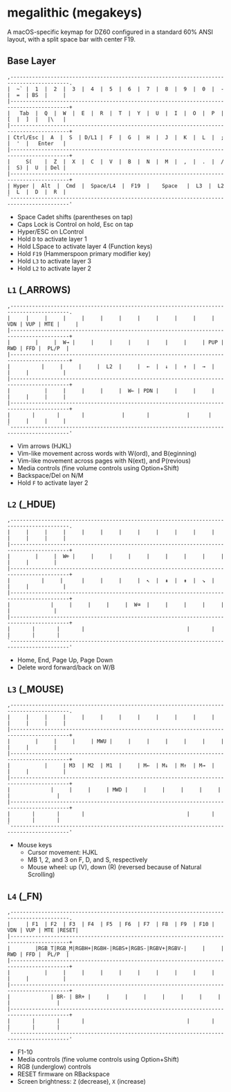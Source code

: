 # megalithic (megakeys)

A macOS-specific keymap for DZ60 configured in a standard 60% ANSI layout, with a split space bar with center F19.

## Base Layer

```
,-----------------------------------------------------------------------------------------.
|  ~` |  1  |  2  |  3  |  4  |  5  |  6  |  7  |  8  |  9  |  0  |  -  |  =  | BS  |     |
|-----------------------------------------------------------------------------------------+
|   Tab  |  Q  |  W  |  E  |  R  |  T  |  Y  |  U  |  I  |  O  |  P  |  [  |  ]  |   |\   |
|-----------------------------------------------------------------------------------------+
| Ctrl/Esc |  A  |  S  | D/L1 |  F  |  G  |  H  |  J  |  K  |  L  |  ;  |  '  |   Enter   |
|-----------------------------------------------------------------------------------------+
|     S(    |  Z  |  X  |  C  |  V  |  B  |  N  |  M  |  ,  |  .  |  /  |  S) |  U  | Del |
|-----------------------------------------------------------------------------------------+
| Hyper |  Alt  |  Cmd  |  Space/L4  |  F19  |    Space   |  L3  |  L2  |  L  |  D  |  R  |
`-----------------------------------------------------------------------------------------'
```

-   Space Cadet shifts (parentheses on tap)
-   Caps Lock is Control on hold, Esc on tap
-   Hyper/ESC on LControl
-   Hold `D` to activate layer 1
-   Hold LSpace to activate layer 4 (Function keys)
-   Hold `F19` (Hammerspoon primary modifier key)
-   Hold `L3` to activate layer 3
-   Hold `L2` to activate layer 2

## `L1` (\_ARROWS)

```
,-----------------------------------------------------------------------------------------.
|     |     |     |     |     |     |     |     |     |     |     | VDN | VUP | MTE |     |
|-----------------------------------------------------------------------------------------+
|        |     |  W→ |     |     |     |     |     |     |     | PUP | RWD | FFD |  PL/P  |
|-----------------------------------------------------------------------------------------+
|          |     |     |     |  L2  |     |  ←  |  ↓  |  ↑  |  →  |     |     |           |
|-----------------------------------------------------------------------------------------+
|           |     |     |     |     |  W← | PDN |     |     |     |     |     |     |     |
|-----------------------------------------------------------------------------------------+
|       |       |       |            |       |            |      |      |     |     |     |
`-----------------------------------------------------------------------------------------'
```

-   Vim arrows (HJKL)
-   Vim-like movement across words with W(ord), and B(eginning)
-   Vim-like movement across pages with N(ext), and P(revious)
-   Media controls (fine volume controls using Option+Shift)
-   Backspace/Del on N/M
-   Hold `F` to activate layer 2

## `L2` (\_HDUE)

```
,-----------------------------------------------------------------------------------------.
|     |     |     |     |     |     |     |     |     |     |     |     |     |     |     |
|-----------------------------------------------------------------------------------------+
|        |     |  W⌦ |     |     |     |     |     |     |     |     |     |     |        |
|-----------------------------------------------------------------------------------------+
|          |     |      |     |     |     |  ↖  |  ⇞  |  ⇟  |  ↘︎  |     |     |           |
|-----------------------------------------------------------------------------------------+
|             |     |     |     |     |  W⌫  |     |     |     |     |     |              |
|-----------------------------------------------------------------------------------------+
|       |       |       |                                 |       |       |       |       |
`-----------------------------------------------------------------------------------------'
```

-   Home, End, Page Up, Page Down
-   Delete word forward/back on W/B

## `L3` (\_MOUSE)

```
,-----------------------------------------------------------------------------------------.
|     |     |     |     |     |     |     |     |     |     |     |     |     |     |     |
|-----------------------------------------------------------------------------------------+
|        |     |     |     | MWU |     |     |     |     |     |     |     |     |        |
|-----------------------------------------------------------------------------------------+
|           |     | M3  | M2  | M1  |     | M←  | M↓  | M↑  | M→  |     |     |           |
|-----------------------------------------------------------------------------------------+
|             |     |     |     | MWD |     |     |     |     |     |     |               |
|-----------------------------------------------------------------------------------------+
|       |       |       |                                 |       |       |       |       |
`-----------------------------------------------------------------------------------------'
```

-   Mouse keys
    -   Cursor movement: HJKL
    -   MB 1, 2, and 3 on F, D, and S, respectively
    -   Mouse wheel: up (V), down (R) (reversed because of Natural Scrolling)

## `L4` (\_FN)

```
,-----------------------------------------------------------------------------------------.
|     | F1  | F2  | F3  | F4  | F5  | F6  | F7  | F8  | F9  | F10 | VDN | VUP | MTE |RESET|
|-----------------------------------------------------------------------------------------+
|        |RGB_T|RGB_M|RGBH+|RGBH-|RGBS+|RGBS-|RGBV+|RGBV-|     |     | RWD | FFD |  PL/P  |
|-----------------------------------------------------------------------------------------+
|           |     |     |     |     |     |     |     |     |     |     |     |           |
|-----------------------------------------------------------------------------------------+
|             | BR- | BR+ |     |     |     |     |     |     |     |     |               |
|-----------------------------------------------------------------------------------------+
|       |       |       |                                 |       |       |       |       |
`-----------------------------------------------------------------------------------------'
```

-   F1-10
-   Media controls (fine volume controls using Option+Shift)
-   RGB (underglow) controls
-   RESET firmware on RBackspace
-   Screen brightness: `Z` (decrease), `X` (increase)
